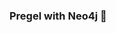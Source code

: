 ### Pregel with Neo4j 🚀



































































































































 





































































































































































































